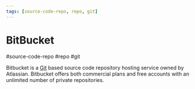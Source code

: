 ```yaml
---
tags: [source-code-repo, repo, git]
---
```

# BitBucket
#source-code-repo #repo #git

Bitbucket is a [Git](DevOps/GitOps/Git.md) based source code repository hosting service owned by Atlassian. Bitbucket offers both commercial plans and free accounts with an unlimited number of private repositories.
